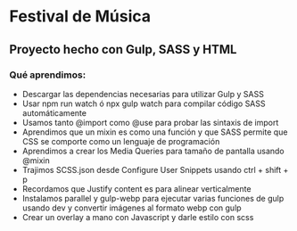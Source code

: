# Festival de Música
## Proyecto hecho con Gulp, SASS y HTML
### Qué aprendimos:
* Descargar las dependencias necesarias para utilizar Gulp y SASS
* Usar npm run watch ó npx gulp watch para compilar código SASS automáticamente
* Usamos tanto @import como @use para probar las sintaxis de import
* Aprendimos que un mixin es como una función y que SASS permite que CSS se comporte como un lenguaje de programación
* Aprendimos a crear los Media Queries para tamaño de pantalla usando @mixin
* Trajimos SCSS.json desde Configure User Snippets usando ctrl + shift + p 
* Recordamos que Justify content es para alinear verticalmente
* Instalamos parallel y gulp-webp para ejecutar varias funciones de gulp usando dev y convertir imágenes al formato webp con gulp
* Crear un overlay a mano con Javascript y darle estilo con scss